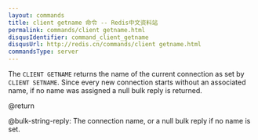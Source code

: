 ```yaml
---
layout: commands
title: client getname 命令 -- Redis中文资料站
permalink: commands/client getname.html
disqusIdentifier: command_client_getname
disqusUrl: http://redis.cn/commands/client getname.html
commandsType: server
---
```


The `CLIENT GETNAME` returns the name of the current connection as set by `CLIENT SETNAME`. Since every new connection starts without an associated name, if no name was assigned a null bulk reply is returned.

@return

@bulk-string-reply: The connection name, or a null bulk reply if no name is set.
